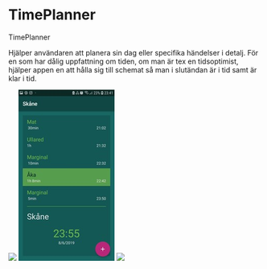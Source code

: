 # TimePlanner

TimePlanner 

Hjälper användaren att planera sin dag eller specifika händelser i detalj. 
För en som har dålig uppfattning om tiden, om man är tex en tidsoptimist, hjälper appen 
en att hålla sig till schemat så man i slutändan är i tid samt är klar i tid.



<img src="./Images/Bild1.jpg">
<img src="./Images/Bild3.jpg">
<img src="./Images/Bild4.jpg">


